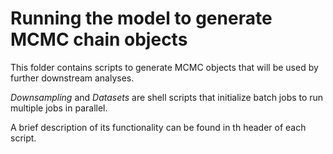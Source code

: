 # Running the model to generate MCMC chain objects

This folder contains scripts to generate MCMC objects that will be used by further downstream analyses. 

*Downsampling* and *Datasets* are shell scripts that initialize batch jobs to run multiple jobs in parallel.

A brief description of its functionality can be found in th header of each script.

